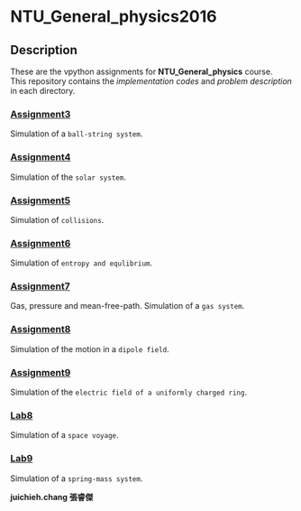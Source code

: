 # NTU_General_physics2016

## Description

These are the vpython assignments for **NTU_General_physics** course.  
This repository contains the *implementation codes* and *problem description* in each directory.

### [Assignment3](https://github.com/juichiehchang/NTU_General_Physics2016/tree/master/assignment3)

Simulation of a `ball-string system`.

### [Assignment4](https://github.com/juichiehchang/NTU_General_Physics2016/tree/master/assignment4)

Simulation of the `solar system`.

### [Assignment5](https://github.com/juichiehchang/NTU_General_Physics2016/tree/master/assignment5)

Simulation of `collisions`.

### [Assignment6](https://github.com/juichiehchang/NTU_General_Physics2016/tree/master/assignment6)

Simulation of `entropy and equlibrium`.

### [Assignment7](https://github.com/juichiehchang/NTU_General_Physics2016/tree/master/assignment7)

Gas, pressure and mean-free-path. Simulation of a `gas system`.

### [Assignment8](https://github.com/juichiehchang/NTU_General_Physics2016/tree/master/assignment8)

Simulation of the motion in a `dipole field`.

### [Assignment9](https://github.com/juichiehchang/NTU_General_Physics2016/tree/master/assignment9)

Simulation of the `electric field of a uniformly charged ring`.

### [Lab8](https://github.com/juichiehchang/NTU_General_Physics2016/tree/master/lab8)

Simulation of a `space voyage`.

### [Lab9](https://github.com/juichiehchang/NTU_General_Physics2016/tree/master/lab9)

Simulation of a `spring-mass system`.

**juichieh.chang 張睿傑**
